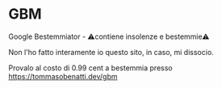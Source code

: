 # GBM
Google Bestemmiator - ⚠contiene insolenze e bestemmie⚠


Non l'ho fatto interamente io questo sito, in caso, mi dissocio.

Provalo al costo di 0.99 cent a bestemmia presso https://tommasobenatti.dev/gbm

